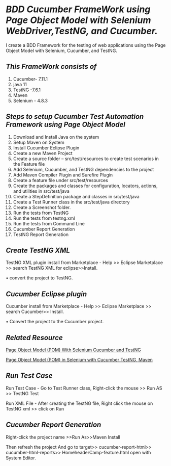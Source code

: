 # *BDD Cucumber FrameWork using Page Object Model with Selenium WebDriver,TestNG, and Cucumber.*

I create a BDD Framework for the testing of web applications using the Page Object Model with Selenium, Cucumber, and TestNG.

## *This FrameWork consists of*
1. Cucumber- 7.11.1
2. java  11
3. TestNG -7.6.1
4. Maven
5. Selenium - 4.8.3

## *Steps to setup Cucumber Test Automation Framework using Page Object Model*

1.	Download and Install Java on the system
2.	Setup Maven on System
3.	Install Cucumber Eclipse Plugin 
4.	Create a new Maven Project
5.	Create a source folder – src/test/resources to create test scenarios in the Feature file
6.	Add Selenium, Cucumber, and TestNG dependencies to the project
7.	Add Maven Compiler Plugin and Surefire Plugin
8.	Create a feature file under src/test/resources
9.	Create the packages and classes for configuration, locators, actions, and utilities in src/test/java
10.	Create a StepDefinition package and classes in src/test/java
11.	Create a Test Runner class in the src/test/java directory
12.	Create a Screenshot folder.
13.	Run the tests from TestNG
14.	Run the tests from testng.xml
15.	Run the tests from Command Line
16.	Cucumber Report Generation
17.	TestNG Report Generation

## *Create TestNG XML* 
 TestNG XML plugin install from Marketplace - Help >> Eclipse Marketplace >> search TestNG XML for eclipse>>Install.

•	convert the project to TestNG.

## *Cucumber Eclipse plugin*
Cucumber install from Marketplace - Help >> Eclipse Marketplace >> search Cucumber>> Install.

•	Convert the project to the Cucumber project.

## *Related Resource*

[Page Object Model (POM) With Selenium Cucumber and TestNG](https://qaautomation.expert/2023/02/07/page-object-model-with-selenium-cucumber-and-testng/)

[Page Object Model (POM) in Selenium with Cucumber TestNG, Maven ](https://community.jaspersoft.com/blog/page-object-model-pom-selenium-cucumber-testng-maven-end-end-example)

## *Run Test Case*
Run Test Case - Go to Test Runner class, Right-click the mouse >> Run AS >> TestNG Test 

Run XML File - After creating the TestNG file, Right click the mouse on TestNG xml >> click on Run

## *Cucumber Report Generation*

Right-click the project name >>Run As>>Maven Install

Then refresh the project
 And go to target>> cucumber-report-html>> cucumber-html-reports>> HomeheaderCamp-feature.html open with System Editor.


